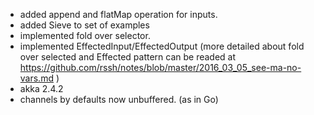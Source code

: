 
- added append and flatMap operation for inputs.
- added Sieve to set of examples
- implemented fold over selector. 
- implemented EffectedInput/EffectedOutput
 (more detailed about fold over selected and Effected pattern can
  be readed at https://github.com/rssh/notes/blob/master/2016_03_05_see-ma-no-vars.md )
- akka 2.4.2
- channels by defaults now unbuffered. (as in Go)


